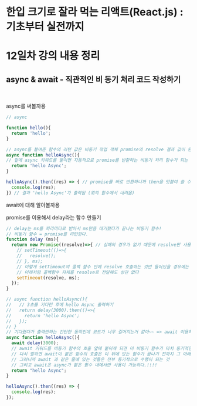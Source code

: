 # 한입 크기로 잘라 먹는 리액트(React.js) : 기초부터 실전까지

# 12일차 강의 내용 정리

## async & await - 직관적인 비 동기 처리 코드 작성하기

<br>

async를 써볼까용

```javascript
// async

function hello(){
  return 'hello';
}

// async를 붙여준 함수의 리턴 값은 비동기 작업 객체 promise의 resolve 결과 값이 된다.
async function helloAsync(){ 
// 앞에 async 키워드를 붙이면 자동적으로 promise를 반환하는 비동기 처리 함수가 되는 것을 확인할 수 있다.
  return 'hello Async';
}

helloAsync().then((res) => { // promise를 바로 반환하니까 then을 덧붙여 쓸 수 있다.
  console.log(res);
}) // 결과 'hello Async'가 출력됨 (위의 함수에서 내려옴)
```

await에 대해 알아볼까용

promise를 이용해서 delay라는 함수 만들기

```javascript
// delay는 ms를 파라미터로 받아서 ms만큼 대기했다가 끝나는 비동기 함수!
// 비동기 함수 = promise를 리턴한다.
function delay (ms){
  return new Promise((resolve)=>{ // 실패의 경우가 없기 때문에 resolve만 사용
    // setTimeout(()=>{
    //   resolve();
    // }, ms);
    // 이렇게 setTimeout의 콜백 함수 안에 resolve 호출하는 것만 들어있을 경우에는
    // 아래처럼 콜백함수 자체를 resolve로 전달해도 상관 없다
    setTimeout(resolve, ms);
  });
}

// async function helloAsync(){ 
//   // 3초를 기다린 후에 hello Async 출력하기
//   return delay(3000).then(()=>{
//     return 'hello Async';
//   });
// }
// 기다렸다가 출력만하는 간단한 동작인데 코드가 너무 길어지는거 같아~~ => await 이용하기
async function helloAsync(){ 
  await delay(3000);
  // await 키워드를 비동기 함수의 호출 앞에 붙이게 되면 이 비동기 함수가 마치 동기적인 함수처럼 작동하게 된다.
  // 다시 말하면 await이 붙은 함수의 호출은 이 뒤에 있는 함수가 끝나기 전까지 그 아래에 있는 코드를 수행하지 않는다.
  // 그러니까 await 과 같은 줄에 있는 것들은 전부 동기적으로 수행이 되는 것
  // 그리고 await은 async가 붙은 함수 내에서만 사용이 가능하다.!!!!
  return "hello Async";
}

helloAsync().then((res) => {
  console.log(res);
});

```

```javascript
```

```javascript
```

<br>
<br>
<br>
<br>
<br>
<br>
<br>
<br>
<br>
<br>
<br>
<br>
<br>
<br>
<br>
<br>
<br>
<br>
<br>



